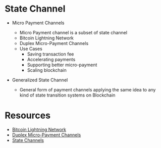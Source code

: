 # State Channel
- Micro Payment Channels 
    - Micro Payment channel is a subset of state channel
    - Bitcoin Lightning Network
    - Duplex Micro-Payment Channels 
    - Use Cases
        - Saving transaction fee
        - Accelerating payments
        - Supporting better micro-payment
        - Scaling blockchain

- Generalized State Channel
    - General form of payment channels applying the same idea to any kind of state transition systems on Blockchain
    
# Resources
- [Bitcoin Lightning Network](https://dci.mit.edu/lightning-network/)
- [Duplex Micro-Payment Channels](https://tik-old.ee.ethz.ch/file//716b955c130e6c703fac336ea17b1670/duplex-micropayment-channels.pdf)
- [State Channels](https://l4.ventures/papers/statechannels.pdf)